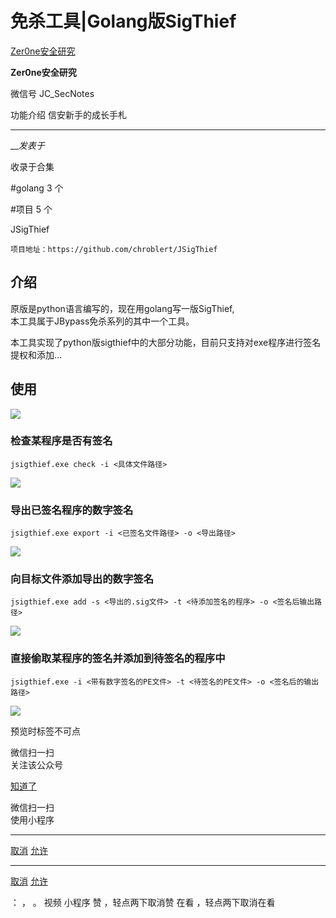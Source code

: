 #  免杀工具|Golang版SigThief

[ Zer0ne安全研究 ](javascript:void\(0\);)

**Zer0ne安全研究** ![]()

微信号 JC_SecNotes

功能介绍 信安新手的成长手札

____

___发表于_

收录于合集

#golang 3 个

#项目 5 个

JSigThief

    
    
    项目地址：https://github.com/chroblert/JSigThief  
    

## 介绍

原版是python语言编写的，现在用golang写一版SigThief,  
本工具属于JBypass免杀系列的其中一个工具。

本工具实现了python版sigthief中的大部分功能，目前只支持对exe程序进行签名提权和添加…

## 使用

![](http://hk-proxy.gitwarp.com/https://raw.githubusercontent.com/tuchuang9/tc1/refs/heads/main/public/20230714174841.png)

### 检查某程序是否有签名

`jsigthief.exe check -i <具体文件路径>`  

![](http://hk-proxy.gitwarp.com/https://raw.githubusercontent.com/tuchuang9/tc1/refs/heads/main/public/20230714174842.png)

### 导出已签名程序的数字签名

`jsigthief.exe export -i <已签名文件路径> -o <导出路径>`  

![](http://hk-proxy.gitwarp.com/https://raw.githubusercontent.com/tuchuang9/tc1/refs/heads/main/public/20230714174843.png)

### 向目标文件添加导出的数字签名

`jsigthief.exe add -s <导出的.sig文件> -t <待添加签名的程序> -o <签名后输出路径>`  

![](http://hk-proxy.gitwarp.com/https://raw.githubusercontent.com/tuchuang9/tc1/refs/heads/main/public/20230714174844.png)

### 直接偷取某程序的签名并添加到待签名的程序中

`jsigthief.exe -i <带有数字签名的PE文件> -t <待签名的PE文件> -o <签名后的输出路径>`  

![](http://hk-proxy.gitwarp.com/https://raw.githubusercontent.com/tuchuang9/tc1/refs/heads/main/public/20230714174845.png)

  

预览时标签不可点

微信扫一扫  
关注该公众号

[知道了](javascript:;)

微信扫一扫  
使用小程序

****

[取消](javascript:void\(0\);) [允许](javascript:void\(0\);)

****

[取消](javascript:void\(0\);) [允许](javascript:void\(0\);)

： ， 。   视频 小程序 赞 ，轻点两下取消赞 在看 ，轻点两下取消在看

